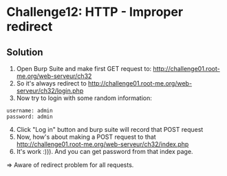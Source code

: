 # Challenge12: HTTP - Improper redirect

## Solution

1. Open Burp Suite and make first GET request to: http://challenge01.root-me.org/web-serveur/ch32
2. So it's always redirect to http://challenge01.root-me.org/web-serveur/ch32/login.php
3. Now try to login with some random information:

```
username: admin
password: admin
```

4. Click "Log in" button and burp suite will record that POST request
5. Now, how's about making a POST request to that http://challenge01.root-me.org/web-serveur/ch32/index.php
6. It's work :))). And you can get password from that index page.


=> Aware of redirect problem for all requests.
